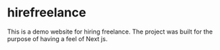 # hirefreelance
This is a demo website for hiring freelance. The project was built for the purpose of having a feel of Next js.
